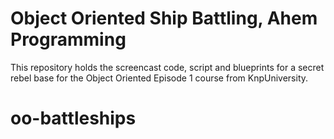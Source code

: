 Object Oriented Ship Battling, Ahem Programming
===============================================

This repository holds the screencast code, script and blueprints for a
secret rebel base for the Object Oriented Episode 1 course from KnpUniversity.

# oo-battleships
